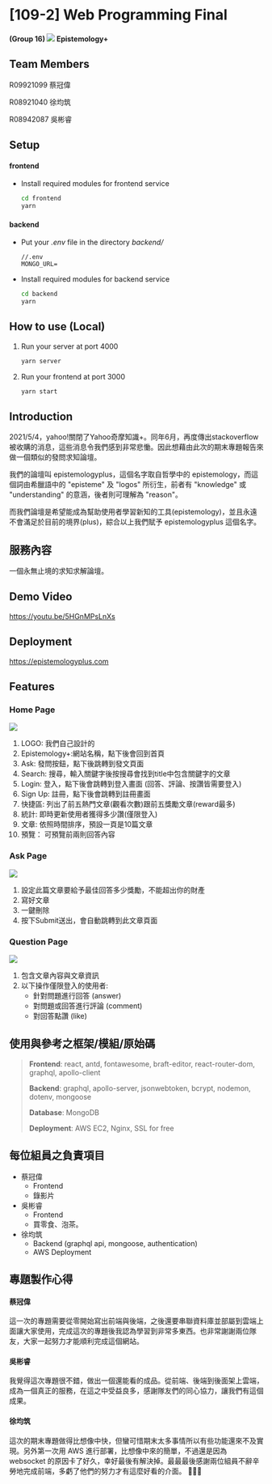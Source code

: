 # [109-2] Web Programming Final
#### (Group 16) ![](https://i.imgur.com/PYUCCUL.png) Epistemology+ 

## Team Members
R09921099 蔡冠偉

R08921040 徐均筑

R08942087 吳彬睿

## Setup 
#### frontend
* Install required modules for frontend service

    ```cmd
    cd frontend
    yarn
    ```
#### backend
* Put your *.env* file in the directory *backend/* 

    ```node
    //.env
    MONGO_URL=
    ```
* Install required modules for backend service

    ```cmd
    cd backend
    yarn
    ```
## How to use (Local)
1. Run your server at port 4000
    ```cmd
    yarn server
    ```
2. Run your frontend at port 3000
    ```cmd
    yarn start
    ```
## Introduction
2021/5/4，yahoo!關閉了Yahoo奇摩知識+。同年6月，再度傳出stackoverflow被收購的消息，這些消息令我們感到非常悲慟。因此想藉由此次的期末專題報告來做一個類似的發問求知論壇。

我們的論壇叫 epistemologyplus，這個名字取自哲學中的 epistemology，而這個詞由希臘語中的 "episteme" 及 "logos" 所衍生，前者有 "knowledge" 或 "understanding" 的意涵，後者則可理解為 "reason"。

而我們論壇是希望能成為幫助使用者學習新知的工具(epistemology)，並且永遠不會滿足於目前的境界(plus)，綜合以上我們賦予 epistemologyplus 這個名字。

## 服務內容
一個永無止境的求知求解論壇。

## Demo Video
https://youtu.be/5HGnMPsLnXs

## Deployment
https://epistemologyplus.com

## Features

### Home Page
![](https://i.imgur.com/WCUh6nA.png)

1. LOGO: 我們自己設計的
2. Epistemology+:網站名稱，點下後會回到首頁
3. Ask: 發問按鈕，點下後跳轉到發文頁面
4. Search: 搜尋，輸入關鍵字後按搜尋會找到title中包含關鍵字的文章
5. Login: 登入，點下後會跳轉到登入畫面 (回答、評論、按讚皆需要登入)
6. Sign Up: 註冊，點下後會跳轉到註冊畫面
7. 快捷區: 列出了前五熱門文章(觀看次數)跟前五獎勵文章(reward最多)
8. 統計: 即時更新使用者獲得多少讚(僅限登入)
9. 文章: 依照時間排序，預設一頁是10篇文章
10. 預覽： 可預覽前兩則回答內容

### Ask Page
![](https://i.imgur.com/3fdKSdD.png)

1. 設定此篇文章要給予最佳回答多少獎勵，不能超出你的財產
2. 寫好文章
3. 一鍵刪除
4. 按下Submit送出，會自動跳轉到此文章頁面

### Question Page
<!-- ![](https://i.imgur.com/2owOJRK.png =600x)
![](https://i.imgur.com/xtBShgk.png =600x) -->
![](https://i.imgur.com/dBeNTjm.png)

1. 包含文章內容與文章資訊
2. 以下操作僅限登入的使用者:
    * 針對問題進行回答 (answer)
    * 對問題或回答進行評論 (comment)
    * 對回答點讚 (like)

## 使用與參考之框架/模組/原始碼
> **Frontend**: react, antd, fontawesome, braft-editor, react-router-dom, graphql, apollo-client
> 
> **Backend**: graphql, apollo-server, jsonwebtoken, bcrypt, nodemon, dotenv, mongoose
> 
> **Database**: MongoDB
> 
> **Deployment**: AWS EC2, Nginx, SSL for free

## 每位組員之負責項目
* 蔡冠偉
    * Frontend
    * 錄影片
* 吳彬睿
    * Frontend
    * 買零食、泡茶。
* 徐均筑
    * Backend (graphql api, mongoose, authentication)
    * AWS Deployment

## 專題製作心得
#### 蔡冠偉
這一次的專題需要從零開始寫出前端與後端，之後還要串聯資料庫並部屬到雲端上面讓大家使用，完成這次的專題後我認為學習到非常多東西。也非常謝謝兩位隊友，大家一起努力才能順利完成這個網站。

#### 吳彬睿
我覺得這次專題很不錯，做出一個還能看的成品。從前端、後端到後面架上雲端，成為一個真正的服務，在這之中受益良多，感謝隊友們的同心協力，讓我們有這個成果。

#### 徐均筑
這次的期末專題做得比想像中快，但蠻可惜期末太多事情所以有些功能還來不及實現。另外第一次用 AWS 進行部署，比想像中來的簡單，不過還是因為 websocket 的原因卡了好久，幸好最後有解決掉。最最最後感謝兩位組員不辭辛勞地完成前端，多虧了他們的努力才有這麼好看的介面。 🙌🙏🤘
